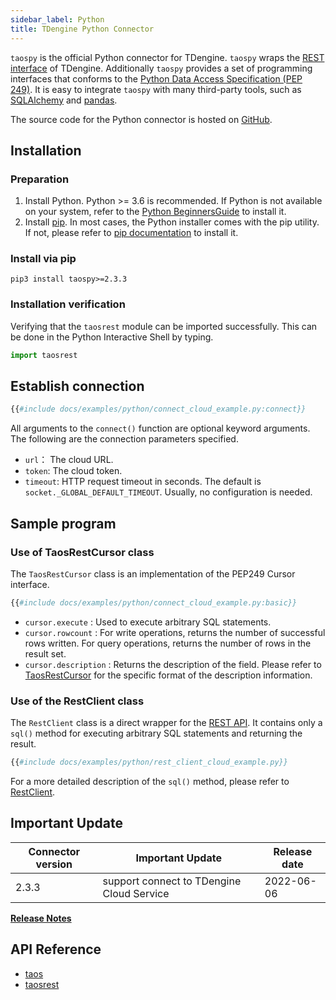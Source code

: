 ```yaml
---
sidebar_label: Python
title: TDengine Python Connector
---
```



`taospy` is the official Python connector for TDengine. `taospy` wraps the  [REST interface](/reference/rest-api) of TDengine. Additionally `taospy`  provides a set of programming interfaces that conforms to the [Python Data Access Specification (PEP 249)](https://peps.python.org/pep-0249/). It is easy to integrate `taospy` with many third-party tools, such as [SQLAlchemy](https://www.sqlalchemy.org/) and [pandas](https://pandas.pydata.org/).

The source code for the Python connector is hosted on [GitHub](https://github.com/taosdata/taos-connector-python).

## Installation

### Preparation

1. Install Python. Python >= 3.6 is recommended. If Python is not available on your system, refer to the [Python BeginnersGuide](https://wiki.python.org/moin/BeginnersGuide/Download) to install it.
2. Install [pip](https://pypi.org/project/pip/). In most cases, the Python installer comes with the pip utility. If not, please refer to [pip documentation](https://pip.pypa.io/en/stable/installation/) to install it.

### Install via pip

```
pip3 install taospy>=2.3.3
```

### Installation verification

Verifying that the `taosrest` module can be imported successfully. This can be done in the Python Interactive Shell by typing.

```python
import taosrest
```

## Establish connection

```python
{{#include docs/examples/python/connect_cloud_example.py:connect}}
```

All arguments to the `connect()` function are optional keyword arguments. The following are the connection parameters specified.

- `url`： The cloud URL.
- `token`: The cloud token.
- `timeout`: HTTP request timeout in seconds. The default is `socket._GLOBAL_DEFAULT_TIMEOUT`. Usually, no configuration is needed.

## Sample program

### Use of TaosRestCursor class

The ``TaosRestCursor`` class is an implementation of the PEP249 Cursor interface.

```python title="Use of TaosRestCursor"
{{#include docs/examples/python/connect_cloud_example.py:basic}}
```
- `cursor.execute` : Used to execute arbitrary SQL statements.
- `cursor.rowcount` : For write operations, returns the number of successful rows written. For query operations, returns the number of rows in the result set.
- `cursor.description` : Returns the description of the field. Please refer to [TaosRestCursor](https://docs.taosdata.com/api/taospy/taosrest/cursor.html) for the specific format of the description information.

### Use of the RestClient class

The `RestClient` class is a direct wrapper for the [REST API](/reference/rest-api). It contains only a `sql()` method for executing arbitrary SQL statements and returning the result.

```python title="Use of RestClient"
{{#include docs/examples/python/rest_client_cloud_example.py}}
```

For a more detailed description of the `sql()` method, please refer to [RestClient](https://docs.taosdata.com/api/taospy/taosrest/restclient.html).

## Important Update

| Connector version | Important Update                          | Release date |
| ----------------- | ----------------------------------------- | ------------ |
| 2.3.3             | support connect to TDengine Cloud Service | 2022-06-06   |

[**Release Notes**](https://github.com/taosdata/taos-connector-python/releases)

## API Reference

- [taos](https://docs.taosdata.com/api/taospy/taos/)
- [taosrest](https://docs.taosdata.com/api/taospy/taosrest)
